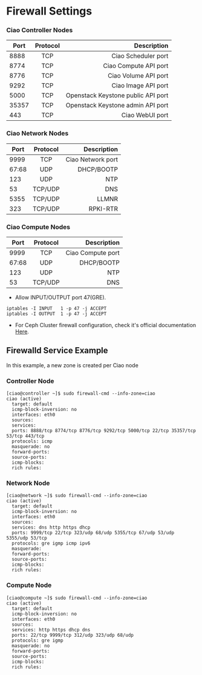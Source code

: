 Firewall Settings
=================

### Ciao Controller Nodes

| Port          | Protocol      | Description  |
| ------------- |:-------------:| -----:       |
| 8888          | TCP           | Ciao Scheduler port |
| 8774          | TCP           | Ciao Compute API port |
| 8776          | TCP           | Ciao Volume API port |
| 9292          | TCP           | Ciao Image API port  |
| 5000          | TCP           | Openstack Keystone public API port |
| 35357         | TCP           | Openstack Keystone admin API port  |
| 443           | TCP           | Ciao WebUI port |

### Ciao Network Nodes

| Port          | Protocol      | Description  |
| ------------- |:-------------:| -----:       |
| 9999          | TCP           | Ciao Network port |
| 67:68         | UDP           | DHCP/BOOTP |
| 123           | UDP           | NTP |
| 53            | TCP/UDP       | DNS |
| 5355          | TCP/UDP       | LLMNR |
| 323           | TCP/UDP       | RPKI-RTR |

### Ciao Compute Nodes

| Port          | Protocol      | Description  |
| ------------- |:-------------:| -----:       |
| 9999          | TCP           | Ciao Compute port |
| 67:68         | UDP           | DHCP/BOOTP |
| 123           | UDP           | NTP |
| 53            | TCP/UDP       | DNS |

* Allow INPUT/OUTPUT port 47(GRE).
```
iptables -I INPUT   1 -p 47 -j ACCEPT
iptables -I OUTPUT  1 -p 47 -j ACCEPT
```

* For Ceph Cluster firewall configuration, check it's official documentation [Here](http://docs.ceph.com/docs/giant/rados/configuration/network-config-ref/).

Firewalld Service Example
-------------------------
In this example, a new zone is created per Ciao node

### Controller Node

```
[ciao@controller ~]$ sudo firewall-cmd --info-zone=ciao
ciao (active)
  target: default
  icmp-block-inversion: no
  interfaces: eth0
  sources: 
  services: 
  ports: 8888/tcp 8774/tcp 8776/tcp 9292/tcp 5000/tcp 22/tcp 35357/tcp 53/tcp 443/tcp
  protocols: icmp
  masquerade: no
  forward-ports: 
  source-ports: 
  icmp-blocks: 
  rich rules:
```

### Network Node
```
[ciao@network ~]$ sudo firewall-cmd --info-zone=ciao
ciao (active)
  target: default
  icmp-block-inversion: no
  interfaces: eth0
  sources: 
  services: dns http https dhcp
  ports: 9999/tcp 22/tcp 323/udp 68/udp 5355/tcp 67/udp 53/udp 5355/udp 53/tcp
  protocols: gre igmp icmp ipv6
  masquerade:
  forward-ports: 
  source-ports: 
  icmp-blocks: 
  rich rules: 
```

### Compute Node
```
[ciao@compute ~]$ sudo firewall-cmd --info-zone=ciao
ciao (active)
  target: default
  icmp-block-inversion: no
  interfaces: eth0
  sources: 
  services: http https dhcp dns
  ports: 22/tcp 9999/tcp 312/udp 323/udp 68/udp
  protocols: gre igmp
  masquerade: no
  forward-ports: 
  source-ports: 
  icmp-blocks: 
  rich rules: 
```
